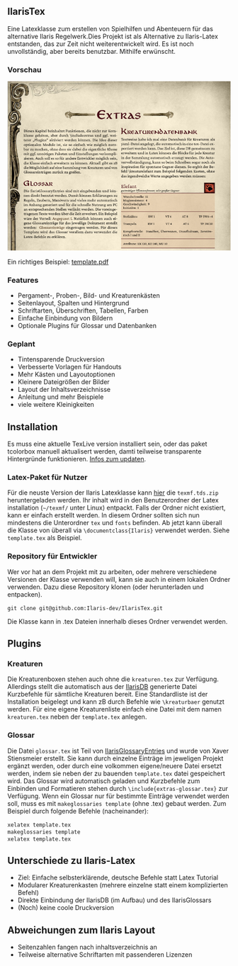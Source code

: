 ## IlarisTex
Eine Latexklasse zum erstellen von Spielhilfen und Abenteuern für das alternative Ilaris Regelwerk.Dies Projekt ist als Alternative zu Ilaris-Latex entstanden, das zur Zeit nicht weiterentwickelt wird. Es ist noch unvollständig, aber bereits benutzbar. Mithilfe erwünscht.


### Vorschau

![preview.png](preview.png)

Ein richtiges Beispiel: [template.pdf](template.pdf) 


### Features
* Pergament-, Proben-, Bild- und Kreaturenkästen
* Seitenlayout, Spalten und Hintergrund
* Schriftarten, Überschriften, Tabellen, Farben
* Einfache Einbindung von Bildern
* Optionale Plugins für Glossar und Datenbanken


### Geplant
* Tintensparende Druckversion
* Verbesserte Vorlagen für Handouts
* Mehr Kästen und Layoutoptionen
* Kleinere Dateigrößen der Bilder
* Layout der Inhaltsverzeichnisse
* Anleitung und mehr Beispiele
* viele weitere Kleinigkeiten



## Installation

Es muss eine aktuelle TexLive version installiert sein, oder das paket tcolorbox manuell aktualisert werden, damti teilweise transparente Hintergründe funktionieren. [Infos zum updaten](https://tex.stackexchange.com/questions/55437/how-do-i-update-my-tex-distribution).

### Latex-Paket für Nutzer

Für die neuste Version der Ilaris Latexklasse kann [hier](https://github.com/Ilaris-dev/IlarisTex/releases/tag/v0.0.2) die `texmf.tds.zip` heruntergeladen werden. Ihr inhalt wird in den Benutzerordner der Latex installation (`~/texmf/` unter Linux) entpackt. Falls der Ordner nicht existiert, kann er einfach erstellt werden. In diesem Ordner sollten sich nun mindestens die Unterordner `tex` und `fonts` befinden. Ab jetzt kann überall die Klasse von überall via `\documentclass{Ilaris}` verwendet werden. Siehe `template.tex` als Beispiel.


### Repository für Entwickler

Wer vor hat an dem Projekt mit zu arbeiten, oder mehrere verschiedene Versionen der Klasse verwenden will, kann sie auch in einem lokalen Ordner verwenden. Dazu diese Repository klonen (oder herunterladen und entpacken). 

```
git clone git@github.com:Ilaris-dev/IlarisTex.git
```

Die Klasse kann in .tex Dateien innerhalb dieses Ordner verwendet werden.


## Plugins

### Kreaturen
Die Kreaturenboxen stehen auch ohne die `kreaturen.tex` zur Verfügung. Allerdings stellt die automatisch aus der [IlarisDB](https://github.com/Ilaris-dev/IlarisDB) generierte Datei Kurzbefehle für sämtliche Kreaturen bereit. Eine Standardliste ist der Installation beigelegt und kann zB durch Befehle wie `\kreaturbaer` genutzt werden. Für eine eigene Kreaturenliste einfach eine Datei mit dem namen `kreaturen.tex` neben der `template.tex` anlegen.

### Glossar
Die Datei `glossar.tex` ist Teil von [IlarisGlossaryEntries](https://github.com/XaverStiensmeier/IlarisGlossaryEntries) und wurde von Xaver Stiensmeier erstellt. Sie kann durch einzelne Einträge im jeweligen Projekt ergänzt werden, oder durch eine volkommen eigene/neuere Datei ersetzt werden, indem sie neben der zu bauenden `template.tex` datei gespeichert wird.
Das Glossar wird automatisch geladen und Kurzbefehle zum Einbinden und Formatieren stehen durch `\include{extras-glossar.tex}` zur Verfügung.
Wenn ein Glossar nur für bestimmte Einträge verwendet werden soll, muss es mit `makeglossaries template` (ohne .tex) gebaut werden. Zum Beispiel durch folgende Befehle (nacheinander):
```
xelatex template.tex
makeglossaries template
xelatex template.tex
```

## Unterschiede zu Ilaris-Latex
* Ziel: Einfache selbsterklärende, deutsche Befehle statt Latex Tutorial
* Modularer Kreaturenkasten (mehrere einzelne statt einem komplizierten Befehl)
* Direkte Einbindung der IlarisDB (im Aufbau) und des IlarisGlossars
* (Noch) keine coole Druckversion

## Abweichungen zum Ilaris Layout
* Seitenzahlen fangen nach inhaltsverzeichnis an
* Teilweise alternative Schriftarten mit passenderen Lizenzen
